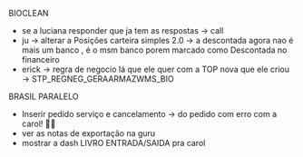 BIOCLEAN
- se a luciana responder que ja tem as respostas → call
- ju → alterar a Posições carteira simples 2.0 → a descontada agora nao é mais um banco , é o msm banco porem marcado como Descontada no financeiro 
- erick → regra de negocio lá que ele quer com a TOP nova que ele criou → STP_REGNEG_GERAARMAZWMS_BIO


BRASIL PARALELO
- Inserir pedido serviço e cancelamento → do pedido com erro com a carol! 🙏🆗
- ver as notas de exportação na guru
- mostrar a dash LIVRO ENTRADA/SAIDA pra carol

